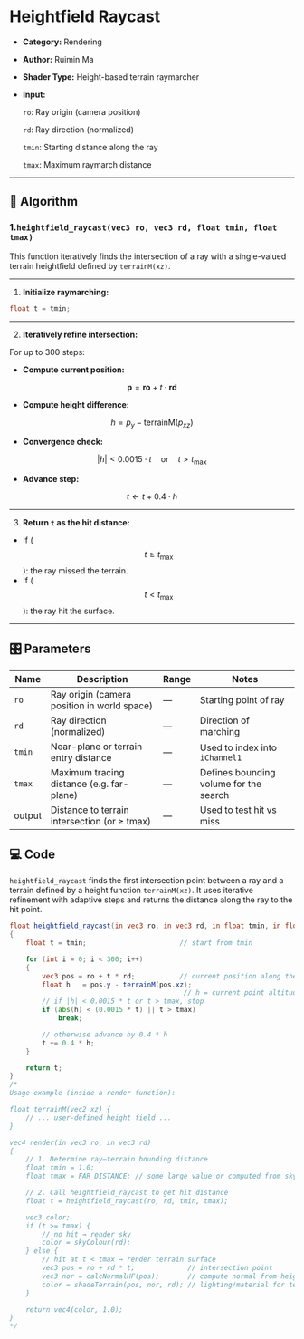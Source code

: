 #  Heightfield Raycast

- **Category:** Rendering

- **Author:** Ruimin Ma

- **Shader Type:** Height-based terrain raymarcher

- **Input:** 

  `ro`: Ray origin (camera position)
  
  `rd`: Ray direction (normalized)
  
  `tmin`: Starting distance along the ray
  
  `tmax`: Maximum raymarch distance

---

## 🧠 Algorithm

### 1.`heightfield_raycast(vec3 ro, vec3 rd, float tmin, float tmax)`
This function iteratively finds the intersection of a ray with a single-valued terrain heightfield defined by `terrainM(xz)`.

---

1. **Initialize raymarching:**

```glsl
float t = tmin;
```

---

2. **Iteratively refine intersection:**

For up to 300 steps:

- **Compute current position:**

$$
\mathbf{p} = \mathbf{ro} + t \cdot \mathbf{rd}
$$

- **Compute height difference:**

$$
h = p_y - \text{terrainM}(p_{xz})
$$

- **Convergence check:**

$$
|h| < 0.0015 \cdot t \quad \text{or} \quad t > t_{\text{max}}
$$

- **Advance step:**

$$
t \leftarrow t + 0.4 \cdot h
$$

---

3. **Return `t` as the hit distance:**

- If \($$ t \geq t_{\text{max}} $$\): the ray missed the terrain.
- If \( $$t < t_{\text{max}} $$\): the ray hit the surface.

---

 ## 🎛️ Parameters

| Name | Description          | Range | Notes |
|------|-------------------|-------|-------|
| `ro` | Ray origin (camera position in world space) | — | Starting point of ray |
| `rd` | Ray direction (normalized) | — | Direction of marching |
| `tmin` | Near-plane or terrain entry distance | — | Used to index into `iChannel1` |
| `tmax` | Maximum tracing distance (e.g. far-plane) | — | Defines bounding volume for the search |
| output | Distance to terrain intersection (or ≥ tmax) | —     | Used to test hit vs miss |

## 💻 Code
`heightfield_raycast` finds the first intersection point between a ray and a terrain defined by a height function `terrainM(xz)`. It uses iterative refinement with adaptive steps and returns the distance along the ray to the hit point.

```glsl
float heightfield_raycast(in vec3 ro, in vec3 rd, in float tmin, in float tmax)
{
    float t = tmin;                       // start from tmin

    for (int i = 0; i < 300; i++)
    {
        vec3 pos = ro + t * rd;           // current position along the ray
        float h   = pos.y - terrainM(pos.xz);
                                           // h = current point altitude − terrain height at (x, z)
        // if |h| < 0.0015 * t or t > tmax, stop
        if (abs(h) < (0.0015 * t) || t > tmax)
            break;

        // otherwise advance by 0.4 * h
        t += 0.4 * h;
    }

    return t;
}
/*
Usage example (inside a render function):

float terrainM(vec2 xz) {
    // ... user-defined height field ...
}

vec4 render(in vec3 ro, in vec3 rd)
{
    // 1. Determine ray–terrain bounding distance
    float tmin = 1.0;
    float tmax = FAR_DISTANCE; // some large value or computed from sky plane intersection

    // 2. Call heightfield_raycast to get hit distance
    float t = heightfield_raycast(ro, rd, tmin, tmax);

    vec3 color;
    if (t >= tmax) {
        // no hit → render sky
        color = skyColour(rd);
    } else {
        // hit at t < tmax → render terrain surface
        vec3 pos = ro + rd * t;             // intersection point
        vec3 nor = calcNormalHF(pos);       // compute normal from height field
        color = shadeTerrain(pos, nor, rd); // lighting/material for terrain
    }

    return vec4(color, 1.0);
}
*/
```

